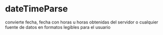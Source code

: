 # dateTimeParse
convierte fecha, fecha con horas u horas obtenidas del servidor o cualquier fuente de datos en formatos legibles para el usuario
